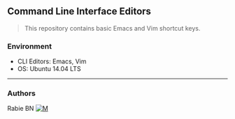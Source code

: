## Command Line Interface Editors
> This repository contains basic Emacs and Vim shortcut keys.

### Environment
* CLI Editors: Emacs, Vim
* OS: Ubuntu 14.04 LTS

---
### Authors
Rabie BN [![M](https://upload.wikimedia.org/wikipedia/fr/thumb/c/c8/Twitter_Bird.svg/30px-Twitter_Bird.svg.png)](https://twitter.com/WhiteHendrix5)
